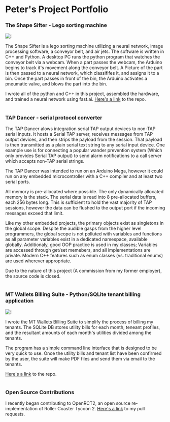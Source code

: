 # Peter's Project Portfolio

### The Shape Sifter - Lego sorting machine 
![i](https://camo.githubusercontent.com/75789259a97372c03b6daad6cf308c240ec19da6/68747470733a2f2f692e696d6775722e636f6d2f4c3076664f54372e6a7067)

The Shape Sifter is a lego sorting machine utilizing a neural network, image processing software, a conveyor belt, and air jets. The software is written in C++ and Python. A desktop PC runs the python program that watches the conveyor belt via a webcam. When a part passes the webcam, the Arduino begins to track it's movement along the conveyor belt. A Picture of the part is then passed to a neural network, which classififes it, and assigns it to a bin. Once the part passes in front of the bin, the Arduino activates a pneumatic valve, and blows the part into the bin.

I wrote all of the python and C++ in this project, assembled the hardware, and trained a neural network using fast.ai. 
[Here's a link](https://github.com/Spongeloaf/the-shape-sifter) to the repo.

# 
### TAP Dancer - serial protocol converter
The TAP Dancer alows integration serial TAP output devices to non-TAP serial inputs. It hosts a Serial TAP server, receives messages from TAP output devices, and then strips the payload from the session. That payload is then transmitted as a plain serial text string to any serial input device. One example use is for connecting a popular wander prevention system (Which only provides Serial TAP output) to send alarm notifications to a call server which accepts non-TAP serial strings.

The TAP Dancer was intended to run on an Arduino Mega, however it could run on any embedded microcontroller with a C++ compiler and at least two serial ports.

All memory is pre-allocated where possible. The only dynamically allocated memory is the stack. The serial data is read into 8 pre-allocated buffers, each 256 bytes long. This is sufficient to hold the vast majority of TAP sessions, however the data can be flushed to the output port if the incoming messages exceed that limit. 

Like my other embedded projects, the primary objects exist as singletons in the global scope. Despite the audible gasps from the higher level programmers, the global scope is not polluted with variables and functions as all parameter variables exist in a dedicated namespace, available globally. Additionaly, good OOP practice is used in my classes; Variables are accessed through get/set memebers, and all implementations are private. Modern C++ features such as enum classes (vs. traditional enums) are used wherever appropriate.

Due to the nature of this project (A commission from my former employer), the source code is closed.

#
### MT Wallets Billing Suite - Python/SQLite tenant billing application
![i](https://camo.githubusercontent.com/e67db98fb58c1785eb81ed7c05e3023163ba5179/68747470733a2f2f692e696d6775722e636f6d2f4a3442335132732e706e67)

I wrote the MT Wallets Billing Suite to simplify the process of billing my tenants. The SQLite DB stores utility bills for each month, teneant profiles, and the resultant amounts of each month's utilities divided among the tenants. 

The program has a simple command line interface that is designed to be very quick to use. Once the utility bills and tenant list have been confirmed by the user, the suite will make PDF files and send them via email to the tenants.

[Here's a link](https://github.com/Spongeloaf/mt_wallets_billing) to the repo.

#
### Open Source Contributions
I recently began contributing to OpenRCT2, an open source re-implementation of Roller Coaster Tycoon 2. 
[Here's a link](https://github.com/OpenRCT2/OpenRCT2/pulls?utf8=%E2%9C%93&q=is%3Apr+author%3ASpongeloaf+) to my pull requests.